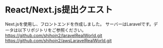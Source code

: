 # React/Next.js提出クエスト
Next.jsを使用し、フロントエンドを作成しました。
サーバーはLaravelです。データは以下リポジトリをご参照ください。
[https://github.com/shihoin2/laravelRealWorld.git
](https://github.com/shihoin2/awsLaravelRealWorld.git)https://github.com/shihoin2/awsLaravelRealWorld.git
